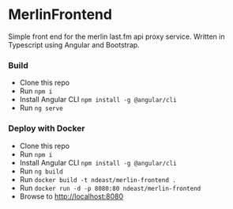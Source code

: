 # MerlinFrontend

Simple front end for the merlin last.fm api proxy service. Written in Typescript using Angular and Bootstrap.

### Build
- Clone this repo
- Run `npm i`
- Install Angular CLI `npm install -g @angular/cli`
- Run `ng serve`

### Deploy with Docker
- Clone this repo
- Run `npm i`
- Install Angular CLI `npm install -g @angular/cli`
- Run `ng build`
- Run `docker build -t ndeast/merlin-frontend .`
- Run `docker run -d -p 8080:80 ndeast/merlin-frontend`
- Browse to [http://localhost:8080](http://localhost:8080)
